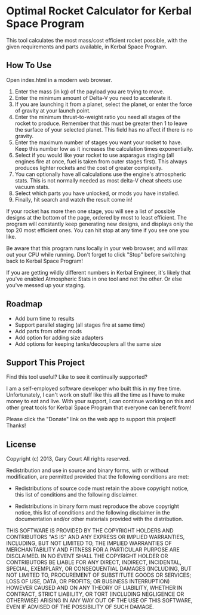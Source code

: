 # Optimal Rocket Calculator for Kerbal Space Program

This tool calculates the most mass/cost efficient rocket possible, with the given requirements and parts available, in Kerbal Space Program.

## How To Use

Open index.html in a modern web browser.

1. Enter the mass (in kg) of the payload you are trying to move.
2. Enter the minimum amount of Delta-V you need to accelerate it.
3. If you are launching it from a planet, select the planet, or enter the force of gravity at your launch point.
4. Enter the minimum thrust-to-weight ratio you need all stages of the rocket to produce. 
   Remember that this must be greater then 1 to leave the surface of your selected planet. This field has no affect if there is no gravity.
5. Enter the maximum number of stages you want your rocket to have.
   Keep this number low as it increases the calculation times exponentially.
6. Select if you would like your rocket to use asparagus staging (all engines fire at once, fuel is taken from outer stages first). This always produces lighter rockets and the cost of greater complexity.
7. You can optionally have all calculations use the engine's atmospheric stats. This is not normally needed as most delta-V cheat sheets use vacuum stats.
8. Select which parts you have unlocked, or mods you have installed.
9. Finally, hit search and watch the result come in!

If your rocket has more then one stage, you will see a list of possible designs at the bottom of the page, ordered by most to least efficient.
The program will constantly keep generating new designs, and displays only the top 20 most efficient ones. You can hit stop at any time if you see one you like.

Be aware that this program runs locally in your web browser, and will max out your CPU while running. Don't forget to click "Stop" before switching back to Kerbal Space Program!

If you are getting wildly different numbers in Kerbal Engineer, it's likely that you've enabled Atmospheric Stats in one tool and not the other. Or else you've messed up your staging.

## Roadmap

* Add burn time to results
* Support parallel staging (all stages fire at same time)
* Add parts from other mods
* Add option for adding size adapters
* Add options for keeping tanks/decouplers all the same size

## Support This Project

Find this tool useful? Like to see it continually supported?

I am a self-employed software developer who built this in my free time. 
Unfortunately, I can't work on stuff like this all the time as I have to make money to eat and live. 
With your support, I can continue working on this and other great tools for Kerbal Space Program that everyone can benefit from!

Please click the "Donate" link on the web app to support this project! Thanks!

## License

Copyright (c) 2013, Gary Court
All rights reserved.

Redistribution and use in source and binary forms, with or without
modification, are permitted provided that the following conditions are met:

* Redistributions of source code must retain the above copyright notice, this
  list of conditions and the following disclaimer.

* Redistributions in binary form must reproduce the above copyright notice,
  this list of conditions and the following disclaimer in the documentation
  and/or other materials provided with the distribution.

THIS SOFTWARE IS PROVIDED BY THE COPYRIGHT HOLDERS AND CONTRIBUTORS "AS IS"
AND ANY EXPRESS OR IMPLIED WARRANTIES, INCLUDING, BUT NOT LIMITED TO, THE
IMPLIED WARRANTIES OF MERCHANTABILITY AND FITNESS FOR A PARTICULAR PURPOSE ARE
DISCLAIMED. IN NO EVENT SHALL THE COPYRIGHT HOLDER OR CONTRIBUTORS BE LIABLE
FOR ANY DIRECT, INDIRECT, INCIDENTAL, SPECIAL, EXEMPLARY, OR CONSEQUENTIAL
DAMAGES (INCLUDING, BUT NOT LIMITED TO, PROCUREMENT OF SUBSTITUTE GOODS OR
SERVICES; LOSS OF USE, DATA, OR PROFITS; OR BUSINESS INTERRUPTION) HOWEVER
CAUSED AND ON ANY THEORY OF LIABILITY, WHETHER IN CONTRACT, STRICT LIABILITY,
OR TORT (INCLUDING NEGLIGENCE OR OTHERWISE) ARISING IN ANY WAY OUT OF THE USE
OF THIS SOFTWARE, EVEN IF ADVISED OF THE POSSIBILITY OF SUCH DAMAGE.